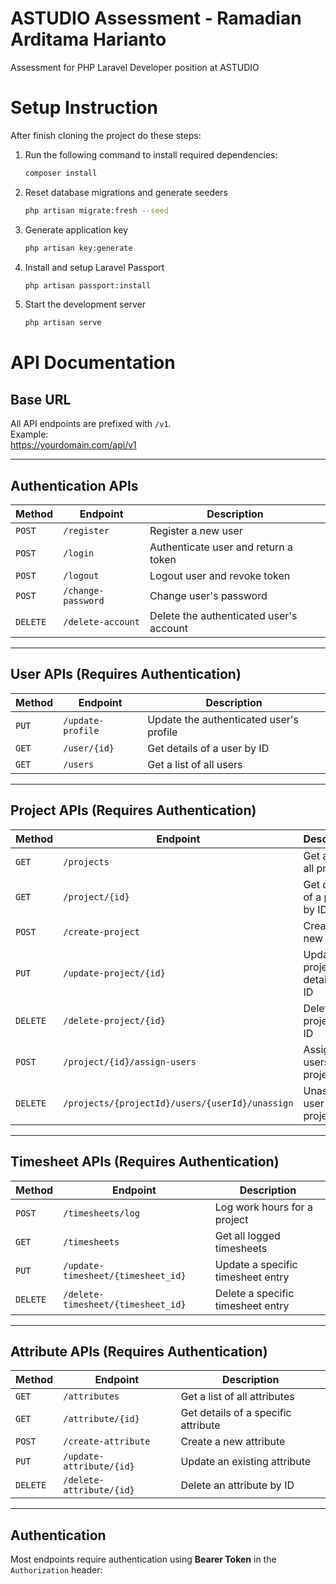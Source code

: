 # ASTUDIO Assessment - Ramadian Arditama Harianto
Assessment for PHP Laravel Developer position at ASTUDIO
# Setup Instruction
After finish cloning the project do these steps:
1. Run the following command to install required dependencies:
   ```sh
   composer install
   ```
2. Reset database migrations and generate seeders
   ```sh
   php artisan migrate:fresh --seed
   ```
3. Generate application key
   ```sh
   php artisan key:generate
   ```
4. Install and setup Laravel Passport
   ```sh
   php artisan passport:install
   ```
5. Start the development server
   ```sh
   php artisan serve
   ```
# API Documentation

## Base URL
All API endpoints are prefixed with `/v1`.  
Example:  
https://yourdomain.com/api/v1


---

## Authentication APIs  
| Method  | Endpoint                 | Description                                   |
|---------|--------------------------|-----------------------------------------------|
| `POST`  | `/register`              | Register a new user                          |
| `POST`  | `/login`                 | Authenticate user and return a token         |
| `POST`  | `/logout`                | Logout user and revoke token                 |
| `POST`  | `/change-password`       | Change user's password                       |
| `DELETE`| `/delete-account`        | Delete the authenticated user's account      |

---

## User APIs (Requires Authentication)  
| Method  | Endpoint         | Description                            |
|---------|----------------|----------------------------------------|
| `PUT`   | `/update-profile` | Update the authenticated user's profile |
| `GET`   | `/user/{id}`    | Get details of a user by ID           |
| `GET`   | `/users`        | Get a list of all users               |

---

## Project APIs (Requires Authentication)  
| Method  | Endpoint                              | Description                                |
|---------|--------------------------------------|--------------------------------------------|
| `GET`   | `/projects`                         | Get a list of all projects                |
| `GET`   | `/project/{id}`                     | Get details of a project by ID            |
| `POST`  | `/create-project`                   | Create a new project                      |
| `PUT`   | `/update-project/{id}`              | Update project details by ID              |
| `DELETE`| `/delete-project/{id}`              | Delete a project by ID                    |
| `POST`  | `/project/{id}/assign-users`        | Assign users to a project                 |
| `DELETE`| `/projects/{projectId}/users/{userId}/unassign` | Unassign a user from a project |

---

## Timesheet APIs (Requires Authentication)  
| Method  | Endpoint                         | Description                        |
|---------|----------------------------------|------------------------------------|
| `POST`  | `/timesheets/log`               | Log work hours for a project      |
| `GET`   | `/timesheets`                   | Get all logged timesheets         |
| `PUT`   | `/update-timesheet/{timesheet_id}` | Update a specific timesheet entry |
| `DELETE`| `/delete-timesheet/{timesheet_id}` | Delete a specific timesheet entry |

---

## Attribute APIs (Requires Authentication)  
| Method  | Endpoint               | Description                      |
|---------|------------------------|----------------------------------|
| `GET`   | `/attributes`          | Get a list of all attributes    |
| `GET`   | `/attribute/{id}`      | Get details of a specific attribute |
| `POST`  | `/create-attribute`    | Create a new attribute          |
| `PUT`   | `/update-attribute/{id}` | Update an existing attribute    |
| `DELETE`| `/delete-attribute/{id}` | Delete an attribute by ID       |

---

## Authentication  
Most endpoints require authentication using **Bearer Token** in the `Authorization` header:  
